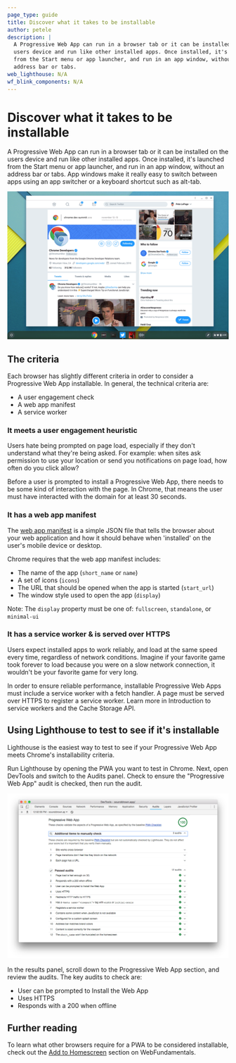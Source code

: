 ```yaml
---
page_type: guide
title: Discover what it takes to be installable
author: petele
description: |
  A Progressive Web App can run in a browser tab or it can be installed on the
  users device and run like other installed apps. Once installed, it's launched
  from the Start menu or app launcher, and run in an app window, without an
  address bar or tabs.
web_lighthouse: N/A
wf_blink_components: N/A
---
```


# Discover what it takes to be installable

A Progressive Web App can run in a browser tab or it can be installed on the users device and run like other installed apps. Once installed, it's launched from the Start menu or app launcher, and run in an app window, without an address bar or tabs. App windows make it really easy to switch between apps using an app switcher or a keyboard shortcut such as alt-tab.

![image](./hero.png)

## The criteria

Each browser has slightly different criteria in order to consider a Progressive Web App installable. In general, the technical criteria are:

+  A user engagement check
+  A web app manifest
+  A service worker

### It meets a user engagement heuristic

Users hate being prompted on page load, especially if they don't understand what they're being asked. For example: when sites ask permission to use your location or send you notifications on page load, how often do you click allow? 

Before a user is prompted to install a Progressive Web App, there needs to be some kind of interaction with the page. In Chrome, that means the user must have interacted with the domain for at least 30 seconds.

### It has a web app manifest

The [web app manifest](https://developer.mozilla.org/en-US/docs/Web/Manifest) is a simple JSON file that tells the browser about your web application and how it should behave when 'installed' on the user's mobile device or desktop. 

Chrome requires that the web app manifest includes:

+  The name of the app (`short_name` or `name`)
+  A set of icons (`icons`)
+  The URL that should be opened when the app is started (`start_url`)
+  The window style used to open the app (`display`)

Note: The `display` property must be one of: `fullscreen`, `standalone`, or `minimal-ui`

### It has a service worker & is served over HTTPS

Users expect installed apps to work reliably, and load at the same speed every time, regardless of network conditions. Imagine if your favorite game took forever to load because you were on a slow network connection, it wouldn't be your favorite game for very long. 

In order to ensure reliable performance, installable Progressive Web Apps must include a service worker with a fetch handler. A page must be served over HTTPS to register a service worker. Learn more in Introduction to service workers and the Cache Storage API. 

## Using Lighthouse to test to see if it's installable

Lighthouse is the easiest way to test to see if your Progressive Web App meets Chrome's installability criteria.

Run Lighthouse by opening the PWA you want to test in Chrome. Next, open DevTools and switch to the Audits panel. Check to ensure the "Progressive Web App" audit is checked, then run the audit.

![image](./lighthouse.png)

In the results panel, scroll down to the Progressive Web App section, and review the audits. The key audits to check are:

+  User can be prompted to Install the Web App
+  Uses HTTPS
+  Responds with a 200 when offline

## Further reading

To learn what other browsers require for a PWA to be considered installable, check out the [Add to Homescreen](https://developers.google.com/web/fundamentals/app-install-banners/) section on WebFundamentals.
